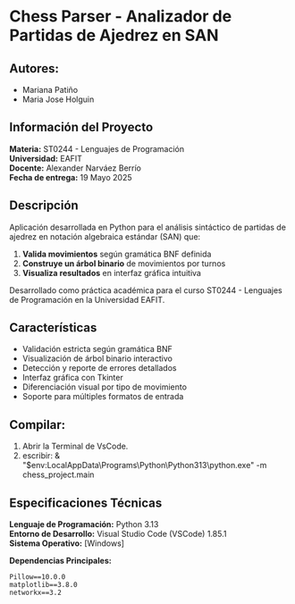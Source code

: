 # Chess Parser - Analizador de Partidas de Ajedrez en SAN

## Autores:
- Mariana Patiño
- Maria Jose Holguin

## Información del Proyecto

**Materia:** ST0244 - Lenguajes de Programación  
**Universidad:** EAFIT  
**Docente:** Alexander Narváez Berrío  
**Fecha de entrega:** 19 Mayo 2025  

## Descripción 

Aplicación desarrollada en Python para el análisis sintáctico de partidas de ajedrez en notación algebraica estándar (SAN) que:

1. **Valida movimientos** según gramática BNF definida
2. **Construye un árbol binario** de movimientos por turnos
3. **Visualiza resultados** en interfaz gráfica intuitiva

Desarrollado como práctica académica para el curso ST0244 - Lenguajes de Programación en la Universidad EAFIT.

## Características 

-  Validación estricta según gramática BNF
-  Visualización de árbol binario interactivo
-  Detección y reporte de errores detallados
-  Interfaz gráfica con Tkinter
-  Diferenciación visual por tipo de movimiento
-  Soporte para múltiples formatos de entrada

## Compilar:
1. Abrir la Terminal de VsCode.
2. escribir: & "$env:LocalAppData\Programs\Python\Python313\python.exe" -m chess_project.main

## Especificaciones Técnicas

**Lenguaje de Programación:** Python 3.13  
**Entorno de Desarrollo:** Visual Studio Code (VSCode) 1.85.1  
**Sistema Operativo:** [Windows]  

**Dependencias Principales:**
```text
Pillow==10.0.0
matplotlib==3.8.0
networkx==3.2



  
